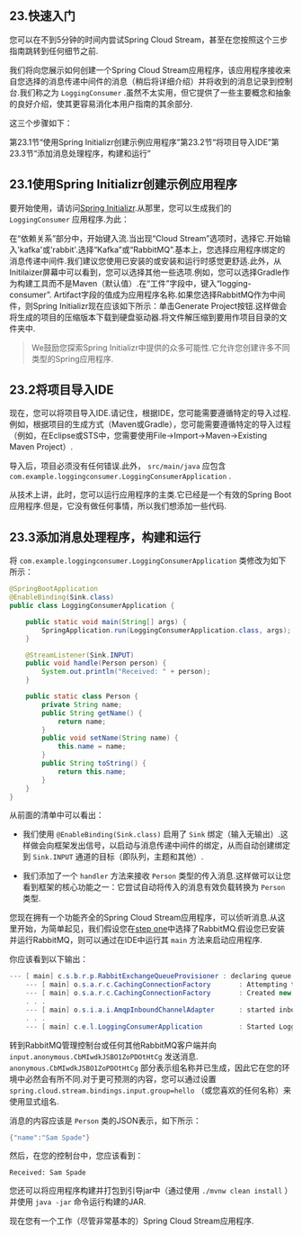 ## 23.快速入门

您可以在不到5分钟的时间内尝试Spring Cloud Stream，甚至在您按照这个三步指南跳转到任何细节之前.

我们将向您展示如何创建一个Spring Cloud Stream应用程序，该应用程序接收来自您选择的消息传递中间件的消息（稍后将详细介绍）并将收到的消息记录到控制台.我们称之为 `LoggingConsumer` .虽然不太实用，但它提供了一些主要概念和抽象的良好介绍，使其更容易消化本用户指南的其余部分.

这三个步骤如下：

第23.1节“使用Spring Initializr创建示例应用程序”第23.2节“将项目导入IDE”第23.3节“添加消息处理程序，构建和运行”

## 23.1使用Spring Initializr创建示例应用程序

要开始使用，请访问[Spring Initializr](https://start.spring.io).从那里，您可以生成我们的 `LoggingConsumer` 应用程序.为此：

在“依赖关系”部分中，开始键入流.当出现“Cloud Stream”选项时，选择它.开始输入'kafka'或'rabbit'.选择“Kafka”或“RabbitMQ”.基本上，您选择应用程序绑定的消息传递中间件.我们建议您使用已安装的或安装和运行时感觉更舒适.此外，从Initilaizer屏幕中可以看到，您可以选择其他一些选项.例如，您可以选择Gradle作为构建工具而不是Maven（默认值）.在“工件”字段中，键入“logging-consumer”. Artifact字段的值成为应用程序名称.如果您选择RabbitMQ作为中间件，则Spring Initializr现在应该如下所示：单击Generate Project按钮.这样做会将生成的项目的压缩版本下载到硬盘驱动器.将文件解压缩到要用作项目目录的文件夹中.

> We鼓励您探索Spring Initializr中提供的众多可能性.它允许您创建许多不同类型的Spring应用程序.

## 23.2将项目导入IDE

现在，您可以将项目导入IDE.请记住，根据IDE，您可能需要遵循特定的导入过程.例如，根据项目的生成方式（Maven或Gradle），您可能需要遵循特定的导入过程（例如，在Eclipse或STS中，您需要使用File→Import→Maven→Existing Maven Project）.

导入后，项目必须没有任何错误.此外， `src/main/java` 应包含 `com.example.loggingconsumer.LoggingConsumerApplication` .

从技术上讲，此时，您可以运行应用程序的主类.它已经是一个有效的Spring Boot应用程序.但是，它没有做任何事情，所以我们想添加一些代码.

## 23.3添加消息处理程序，构建和运行

将 `com.example.loggingconsumer.LoggingConsumerApplication` 类修改为如下所示：

```java
@SpringBootApplication
@EnableBinding(Sink.class)
public class LoggingConsumerApplication {

	public static void main(String[] args) {
		SpringApplication.run(LoggingConsumerApplication.class, args);
	}

	@StreamListener(Sink.INPUT)
	public void handle(Person person) {
		System.out.println("Received: " + person);
	}

	public static class Person {
		private String name;
		public String getName() {
			return name;
		}
		public void setName(String name) {
			this.name = name;
		}
		public String toString() {
			return this.name;
		}
	}
}
```

从前面的清单中可以看出：

- 我们使用 `@EnableBinding(Sink.class)` 启用了 `Sink` 绑定（输入无输出）.这样做会向框架发出信号，以启动与消息传递中间件的绑定，从而自动创建绑定到 `Sink.INPUT` 通道的目标（即队列，主题和其他）.

- 我们添加了一个 `handler` 方法来接收 `Person` 类型的传入消息.这样做可以让您看到框架的核心功能之一：它尝试自动将传入的消息有效负载转换为 `Person` 类型.

您现在拥有一个功能齐全的Spring Cloud Stream应用程序，可以侦听消息.从这里开始，为简单起见，我们假设您在[step one](multi__quick_start_2.html#spring-cloud-stream-preface-creating-sample-application)中选择了RabbitMQ.假设您已安装并运行RabbitMQ，则可以通过在IDE中运行其 `main` 方法来启动应用程序.

你应该看到以下输出：

```java
--- [ main] c.s.b.r.p.RabbitExchangeQueueProvisioner : declaring queue for inbound: input.anonymous.CbMIwdkJSBO1ZoPDOtHtCg, bound to: input
	--- [ main] o.s.a.r.c.CachingConnectionFactory       : Attempting to connect to: [localhost:5672]
	--- [ main] o.s.a.r.c.CachingConnectionFactory       : Created new connection: rabbitConnectionFactory#2a3a299:0/[emailprotected] . .
	. . .
	--- [ main] o.s.i.a.i.AmqpInboundChannelAdapter      : started inbound.input.anonymous.CbMIwdkJSBO1ZoPDOtHtCg
	. . .
	--- [ main] c.e.l.LoggingConsumerApplication         : Started LoggingConsumerApplication in 2.531 seconds (JVM running for 2.897)
```

转到RabbitMQ管理控制台或任何其他RabbitMQ客户端并向 `input.anonymous.CbMIwdkJSBO1ZoPDOtHtCg` 发送消息.  `anonymous.CbMIwdkJSBO1ZoPDOtHtCg` 部分表示组名称并已生成，因此它在您的环境中必然会有所不同.对于更可预测的内容，您可以通过设置 `spring.cloud.stream.bindings.input.group=hello` （或您喜欢的任何名称）来使用显式组名.

消息的内容应该是 `Person` 类的JSON表示，如下所示：

```java
{"name":"Sam Spade"}
```

然后，在您的控制台中，您应该看到：

`Received: Sam Spade` 

您还可以将应用程序构建并打包到引导jar中（通过使用 `./mvnw clean install` ）并使用 `java -jar` 命令运行构建的JAR.

现在您有一个工作（尽管非常基本的）Spring Cloud Stream应用程序.

